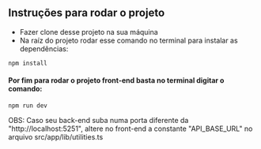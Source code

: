 ## Instruções para rodar o projeto

- Fazer clone desse projeto na sua máquina
- Na raíz do projeto rodar esse comando no terminal para instalar as dependências:
```shell
npm install
```

#### Por fim para rodar o projeto front-end basta no terminal digitar o comando:
```shell
npm run dev
```

OBS: Caso seu back-end suba numa porta diferente da "http://localhost:5251", altere no front-end a constante "API_BASE_URL" no arquivo src/app/lib/utilities.ts
